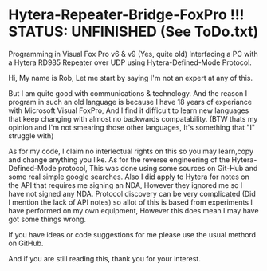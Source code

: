 # Hytera-Repeater-Bridge-FoxPro !!! STATUS: UNFINISHED (See ToDo.txt)
Programming in Visual Fox Pro v6 &amp; v9 (Yes, quite old) Interfacing a PC with a Hytera RD985 Repeater over UDP using Hytera-Defined-Mode Protocol.

Hi, My name is Rob, Let me start by saying I'm not an expert at any of this.

But I am quite good with communications & technology.
And the reason I program in such an old language is because I have 18 years of experiance with Microsoft Visual FoxPro, And I find it difficult to learn new languages that keep changing with almost no backwards compatability. (BTW thats my opinion and I'm not smearing those other languages, It's something that "I" struggle with)

As for my code, I claim no interlectual rights on this so you may learn,copy and change anything you like.
As for the reverse engineering of the Hytera-Defined-Mode protocol, This was done using some sources on Git-Hub and some real simple google searches.
Also I did apply to Hytera for notes on the API that requires me signing an NDA, However they ignored me so I have not signed any NDA.
Protocol discovery can be very complicated (Did I mention the lack of API notes) so allot of this is based from experiments I have performed on my own equipment, However this does mean I may have got some things wrong.

If you have ideas or code suggestions for me please use the usual methord on GitHub.

And if you are still reading this, thank you for your interest.
